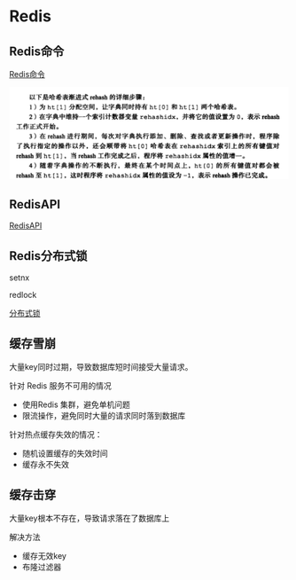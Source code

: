 # Redis

## Redis命令

[Redis命令](https://www.runoob.com/redis/redis-keys.html)

![image-20201013224430893](../img/DataBaseRedisRehash过程.png)

## RedisAPI

[RedisAPI](http://redisdoc.com/index.html)

## Redis分布式锁

setnx

redlock



[分布式锁](https://juejin.im/post/6844903830442737671)

## 缓存雪崩

大量key同时过期，导致数据库短时间接受大量请求。

针对 Redis 服务不可用的情况

+ 使用Redis 集群，避免单机问题
+ 限流操作，避免同时大量的请求同时落到数据库

针对热点缓存失效的情况：

+ 随机设置缓存的失效时间
+ 缓存永不失效



## 缓存击穿

大量key根本不存在，导致请求落在了数据库上

解决方法

+ 缓存无效key
+ 布隆过滤器

